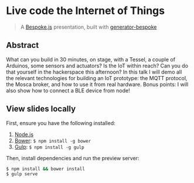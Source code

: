 Live code the Internet of Things
===============================

> A [Bespoke.js](http://markdalgleish.com/projects/bespoke.js) presentation, built with [generator-bespoke](https://github.com/markdalgleish/generator-bespoke)

Abstract
--------

What can you build in 30 minutes, on stage, with a Tessel, a couple of Arduinos, some sensors and actuators? Is the IoT within reach? Can you do that yourself in the hackerspace this afternoon? In this talk I will demo all the relevant technologies for building an IoT prototype: the MQTT protocol, the Mosca broker, and how to use it from real hardware. Bonus points: I will also show how to connect a BLE device from node!

View slides locally
-------------------

First, ensure you have the following installed:

1. [Node.js](http://nodejs.org)
2. [Bower](http://bower.io): `$ npm install -g bower`
3. [Gulp](http://gulpjs.com): `$ npm install -g gulp`

Then, install dependencies and run the preview server:

```bash
$ npm install && bower install
$ gulp serve
```
